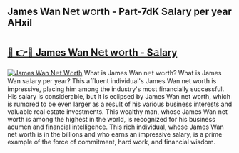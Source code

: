 ## James Wan N𝚎t w𝚘rth - Part-7dK S𝚊lary per year AHxil

# <h2><a href="http://gc2lej.nevu.top/?p=James+Wan">🔗 👉🔴 James Wan N𝚎t w𝚘rth - S𝚊lary</a></h2>

[![James Wan N𝚎t W𝚘rth](https://i.imgur.com/Oavwk0R.jpeg)](http://gc2lej.nevu.top/?p=James+Wan)
What is James Wan n𝚎t w𝚘rth? What is James Wan s𝚊lary per year?
This affluent individual's James Wan net worth is impressive, placing him among the industry's most financially successful. His salary is considerable, but it is eclipsed by James Wan net worth, which is rumored to be even larger as a result of his various business interests and valuable real estate investments. This wealthy man, whose James Wan net worth is among the highest in the world, is recognized for his business acumen and financial intelligence. This rich individual, whose James Wan net worth is in the billions and who earns an impressive salary, is a prime example of the force of commitment, hard work, and financial wisdom.
